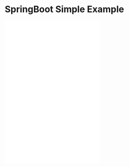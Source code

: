 # SpringBoot Simple Example
![SpringBoot-Interceptor](./Interceptor/README.md)
![SpringBoot-Cache](./Cache/README.md)
![SpringBoot-Async](./Async/README.md)
